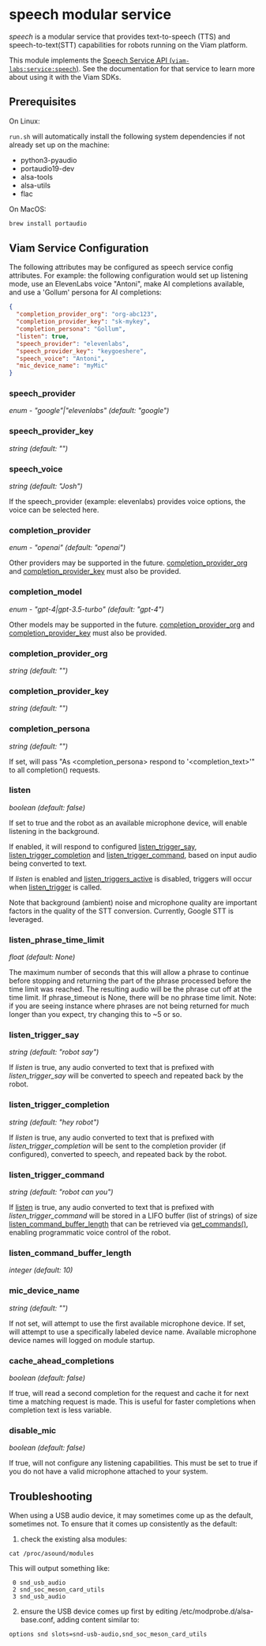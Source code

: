 # speech modular service

*speech* is a modular service that provides text-to-speech (TTS) and speech-to-text(STT) capabilities for robots running on the Viam platform.

This module implements the [Speech Service API (`viam-labs:service:speech`)](https://github.com/viam-labs/speech-service-api). See the documentation for that service to learn more about using it with the Viam SDKs.

## Prerequisites

On Linux:

`run.sh` will automatically install the following system dependencies if not already set up on the machine:

- python3-pyaudio
- portaudio19-dev
- alsa-tools
- alsa-utils
- flac

On MacOS:

``` bash
brew install portaudio
```

## Viam Service Configuration

The following attributes may be configured as speech service config attributes.
For example: the following configuration would set up listening mode, use an ElevenLabs voice "Antoni", make AI completions available, and use a 'Gollum' persona for AI completions:

``` json
{
  "completion_provider_org": "org-abc123",
  "completion_provider_key": "sk-mykey",
  "completion_persona": "Gollum",
  "listen": true,
  "speech_provider": "elevenlabs",
  "speech_provider_key": "keygoeshere",
  "speech_voice": "Antoni",
  "mic_device_name": "myMic"
}
```

### speech_provider

*enum - "google"|"elevenlabs" (default: "google")*

### speech_provider_key

*string (default: "")*

### speech_voice

*string (default: "Josh")*

If the speech_provider (example: elevenlabs) provides voice options, the voice can be selected here.

### completion_provider

*enum - "openai" (default: "openai")*

Other providers may be supported in the future.  [completion_provider_org](#completion_provider_org) and [completion_provider_key](#completion_provider_key) must also be provided.

### completion_model

*enum - "gpt-4|gpt-3.5-turbo" (default: "gpt-4")*

Other models may be supported in the future.  [completion_provider_org](#completion_provider_org) and [completion_provider_key](#completion_provider_key) must also be provided.

### completion_provider_org

*string (default: "")*

### completion_provider_key

*string (default: "")*

### completion_persona

*string (default: "")*

If set, will pass "As <completion_persona> respond to '<completion_text>'" to all completion() requests.

### listen

*boolean (default: false)*

If set to true and the robot as an available microphone device, will enable listening in the background.

If enabled, it will respond to configured [listen_trigger_say](#listen_trigger_say), [listen_trigger_completion](#listen_trigger_completion) and [listen_trigger_command](#listen_trigger_command), based on input audio being converted to text.

If *listen* is enabled and [listen_triggers_active](#listen_triggers_active) is disabled, triggers will occur when [listen_trigger](#listen_trigger) is called.

Note that background (ambient) noise and microphone quality are important factors in the quality of the STT conversion.
Currently, Google STT is leveraged.

### listen_phrase_time_limit

*float (default: None)*

The maximum number of seconds that this will allow a phrase to continue before stopping and returning the part of the phrase processed before the time limit was reached.
The resulting audio will be the phrase cut off at the time limit.
If phrase_timeout is None, there will be no phrase time limit.
Note: if you are seeing instance where phrases are not being returned for much longer than you expect, try changing this to ~5 or so.

### listen_trigger_say

*string (default: "robot say")*

If *listen* is true, any audio converted to text that is prefixed with *listen_trigger_say* will be converted to speech and repeated back by the robot.

### listen_trigger_completion

*string (default: "hey robot")*

If *listen* is true, any audio converted to text that is prefixed with *listen_trigger_completion* will be sent to the completion provider (if configured), converted to speech, and repeated back by the robot.

### listen_trigger_command

*string (default: "robot can you")*

If [listen](#listen) is true, any audio converted to text that is prefixed with *listen_trigger_command* will be stored in a LIFO buffer (list of strings) of size [listen_command_buffer_length](#listen_command_buffer_length) that can be retrieved via [get_commands()](#get_commandsinteger), enabling programmatic voice control of the robot.

### listen_command_buffer_length

*integer (default: 10)*

### mic_device_name

*string (default: "")*

If not set, will attempt to use the first available microphone device.
If set, will attempt to use a specifically labeled device name.
Available microphone device names will logged on module startup.

### cache_ahead_completions

*boolean (default: false)*

If true, will read a second completion for the request and cache it for next time a matching request is made.
This is useful for faster completions when completion text is less variable.

### disable_mic

*boolean (default: false)*

If true, will not configure any listening capabilities.
This must be set to true if you do not have a valid microphone attached to your system.

## Troubleshooting

When using a USB audio device, it may sometimes come up as the default, sometimes not.  To ensure that it comes up consistently as the default:

1. check the existing alsa modules:

```
cat /proc/asound/modules
```

This will output something like:

```
 0 snd_usb_audio
 2 snd_soc_meson_card_utils
 3 snd_usb_audio
```

2. ensure the USB device comes up first by editing /etc/modprobe.d/alsa-base.conf, adding content similar to:

```
options snd slots=snd-usb-audio,snd_soc_meson_card_utils
```
